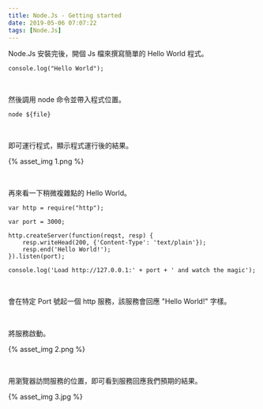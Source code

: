 ```yaml
---
title: Node.Js - Getting started
date: 2019-05-06 07:07:22
tags: [Node.Js]
---
```


Node.Js 安裝完後，開個 Js 檔來撰寫簡單的 Hello World 程式。  

<!-- More -->

```
console.log("Hello World");
```

</br>


然後調用 node 命令並帶入程式位置。  

    node ${file}

</br>


即可運行程式，顯示程式運行後的結果。   

{% asset_img 1.png %}

</br>


再來看一下稍微複雜點的 Hello World。  

```
var http = require("http");

var port = 3000;

http.createServer(function(reqst, resp) {
    resp.writeHead(200, {'Content-Type': 'text/plain'});
    resp.end('Hello World!');
}).listen(port);

console.log('Load http://127.0.0.1:' + port + ' and watch the magic');
```

</br>

會在特定 Port 號起一個 http 服務，該服務會回應 "Hello World!" 字樣。  

</br>


將服務啟動。  

{% asset_img 2.png %}

</br>


用瀏覽器訪問服務的位置，即可看到服務回應我們預期的結果。  

{% asset_img 3.jpg %}
